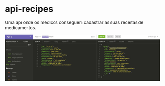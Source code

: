 # api-recipes
Uma api onde os médicos conseguem cadastrar as suas receitas de medicamentos.

![API funcionando](https://github.com/hugo587/api-recipes/blob/master/createRecipe.JPG)
